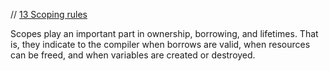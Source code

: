 // [13 Scoping rules](http://rustbyexample.com/scope.html)

Scopes play an important part in ownership, borrowing, and lifetimes.
That is, they indicate to the compiler when borrows are valid,
when resources can be freed, and when variables are created or destroyed.

